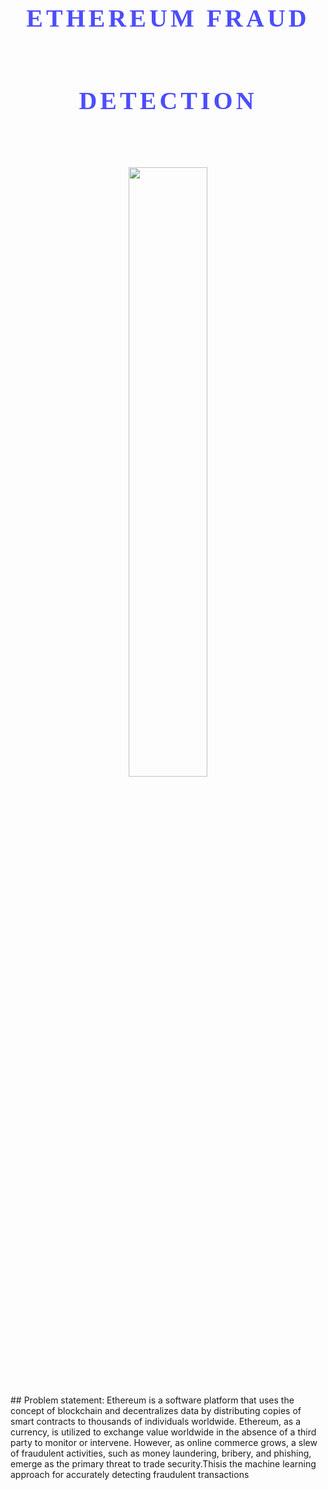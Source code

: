 # <p style="font-family: Fantasy, fantasy; line-height: 3.3; font-size: 40px; letter-spacing: 5px; text-align: center; color: #4d4dff">ETHEREUM FRAUD DETECTION </p>
<p align="center">
<img src="https://miro.medium.com/max/1000/1*Jg_EBfBl8yOa6r1i9pCMEw.png" width=50% height=50% align=center></p>
## Problem statement:
Ethereum is a software platform that uses the concept of blockchain and decentralizes data by distributing copies of smart contracts to thousands of individuals worldwide. Ethereum, as a currency, is utilized to exchange value worldwide in the absence of a third party to monitor or intervene. However, as online commerce grows, a slew of fraudulent activities, such as money laundering, bribery, and phishing, emerge as the primary threat to trade security.Thisis the machine learning approach for accurately detecting fraudulent transactions
